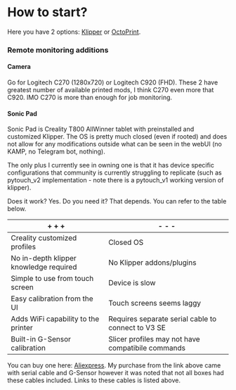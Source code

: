 # How to start?

Here you have 2 options: [Klipper](klipper.md) or [OctoPrint](octoprint.md).

### Remote monitoring additions

#### Camera

Go for Logitech C270 (1280x720) or Logitech C920 (FHD). These 2 have greatest number of available printed mods, I think C270 even more that C920. IMO C270 is more than enough for job monitoring.

#### Sonic Pad

Sonic Pad is Creality T800 AllWinner tablet with preinstalled and customized Klipper. The OS is pretty much closed (even if rooted) and does not allow for any modifications outside what can be seen in the webUI (no KAMP, no Telegram bot, nothing).

The only plus I currently see in owning one is that it has device specific configurations that community is currently struggling to replicate (such as pytouch\_v2 implementation - note there is a pytouch\_v1 working version of klipper).

Does it work? Yes. Do you need it? That depends. You can refer to the table below.

| + + +                                  | - - -                                              |
| -------------------------------------- | -------------------------------------------------- |
| Creality customized profiles           | Closed OS                                          |
| No in-depth klipper knowledge required | No Klipper addons/plugins                          |
| Simple to use from touch screen        | Device is slow                                     |
| Easy calibration from the UI           | Touch screens seems laggy                          |
| Adds WiFi capability to the printer    | Requires separate serial cable to connect to V3 SE |
| Built-in G-Sensor calibration          | Slicer profiles may not have compatibile commands  |

You can buy one here: [Aliexpress](https://www.aliexpress.com/item/1005005573923853.html). My purchase from the link above came with serial cable and G-Sensor however it was noted that not all boxes had these cables included. Links to these cables is listed above.
